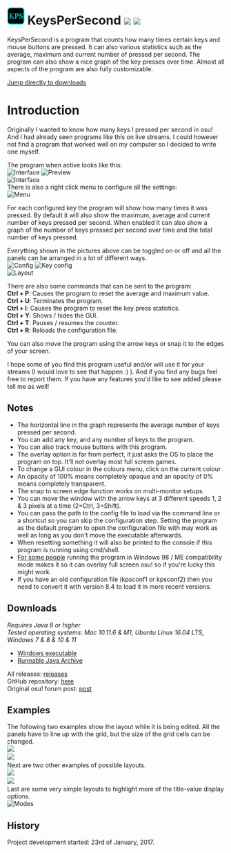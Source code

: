 # <img src="KeysPerSecond/src/kps.png" width="40"/> KeysPerSecond [![](https://img.shields.io/github/release/RoanH/KeysPerSecond.svg)](https://github.com/RoanH/KeysPerSecond/releases) [![](https://img.shields.io/github/downloads/RoanH/KeysPerSecond/total.svg)](#downloads)

KeysPerSecond is a program that counts how many times certain keys and mouse buttons are pressed. It can also various statistics such as the average, maximum and current number of pressed per second. The program can also show a nice graph of the key presses over time. Almost all aspects of the program are also fully customizable.   

[Jump directly to downloads](#downloads)

# Introduction
Originally I wanted to know how many keys I pressed per second in osu! And I had already seen programs like this on live streams.
I could however not find a program that worked well on my computer so I decided to write one myself.

The program when active looks like this:    
![Interface](http://i.imgur.com/9cCzB0Q.png)  ![Preview](https://i.imgur.com/L0QM1U3.gif)    
![Interface](http://i.imgur.com/bLQXABw.png)    
There is also a right click menu to configure all the settings:    
![Menu](https://i.imgur.com/lltS2NK.png)    

For each configured key the program will show how many times it was pressed. By default it will also show the maximum, average and current number of keys pressed per second.
When enabled it can also show a graph of the number of keys pressed per second over time and the total number of keys pressed.

Everything shown in the pictures above can be toggled on or off and all the panels can be arranged in a lot of different ways.      
![Config](https://i.imgur.com/QcEm7Og.png)  ![Key config](https://i.imgur.com/Zjuc7Na.png)    
![Layout](https://i.imgur.com/w61exGO.png)    

There are also some commands that can be sent to the program:    
**Ctrl + P**: Causes the program to reset the average and maximum value.    
**Ctrl + U**: Terminates the program.    
**Ctrl + I**: Causes the program to reset the key press statistics.    
**Ctrl + Y**: Shows / hides the GUI.    
**Ctrl + T**: Pauses / resumes the counter.    
**Ctrl + R**: Reloads the configuration file.

You can also move the program using the arrow keys or snap it to the edges of your screen.

I hope some of you find this program useful and/or will use it for your streams (I would love to see that happen  :) ).
And if you find any bugs feel free to report them. If you have any features you'd like to see added please tell me as well!

## Notes
- The horizontal line in the graph represents the average number of keys pressed per second.
- You can add any key, and any number of keys to the program.
- You can also track mouse buttons with this program.
- The overlay option is far from perfect, it just asks the OS to place the program on top. It'll not overlay most full screen games.
- To change a GUI colour in the colours menu, click on the current colour
- An opacity of 100% means completely opaque and an opacity of 0% means completely transparent.
- The snap to screen edge function works on multi-monitor setups.
- You can move the window with the arrow keys at 3 different speeds 1, 2 & 3 pixels at a time (2=Ctrl, 3=Shift).
- You can pass the path to the config file to load via the command line or a shortcut so you can skip the configuration step. Setting the program as the default program to open the configuration file with may work as well as long as you don't move the executable afterwards.
- When resetting something it will also be printed to the console if this program is running using cmd/shell.    
- [For some people](https://youtu.be/E_WHAaI_-Zw) running the program in Windows 98 / ME compatibility mode makes it so it can overlay full screen osu! so if you're lucky this might work.
- If you have an old configuration file (kpsconf1 or kpsconf2) then you need to convert it with version 8.4 to load it in more recent versions.  

## Downloads
_Requires Java 8 or higher_    
_Tested operating systems: Mac 10.11.6 & M1, Ubuntu Linux 16.04 LTS, Windows 7 & 8 & 10 & 11_    
- [Windows executable](https://github.com/RoanH/KeysPerSecond/releases/download/v8.6/KeysPerSecond-v8.6.exe)    
- [Runnable Java Archive](https://github.com/RoanH/KeysPerSecond/releases/download/v8.6/KeysPerSecond-v8.6.jar)

All releases: [releases](https://github.com/RoanH/KeysPerSecond/releases)    
GitHub repository: [here](https://github.com/RoanH/KeysPerSecond)    
Original osu! forum post: [post](https://osu.ppy.sh/community/forums/topics/552405)    

## Examples
The following two examples show the layout while it is being edited. All the panels have to line up with the grid, but the size of the grid cells can be changed.    
![](https://i.imgur.com/kfXaqwX.png)    
![](https://i.imgur.com/DP5MNVq.png)    
Next are two other examples of possible layouts.    
![](https://i.imgur.com/ImE4zTU.png)    
![](https://i.imgur.com/IE5ySQa.png)    
Last are some very simple layouts to highlight more of the title-value display options.    
![Modes](https://i.imgur.com/0769n9E.png)      

## History
Project development started: 23rd of January, 2017.